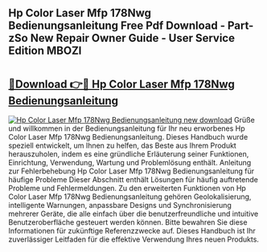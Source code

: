 ## Hp Color Laser Mfp 178Nwg Bedienungsanleitung Free Pdf Download - Part-zSo New Repair Owner Guide - User Service Edition MBOZl

# <h2><a href="http://df5kq7j.blite.top/?on=Hp+Color+Laser+Mfp+178Nwg+Bedienungsanleitung">🔗Download 👉🔴 Hp Color Laser Mfp 178Nwg Bedienungsanleitung</a></h2>

[![Hp Color Laser Mfp 178Nwg Bedienungsanleitung new download](https://i.imgur.com/lujVjoI.png)](http://df5kq7j.blite.top/?on=Hp+Color+Laser+Mfp+178Nwg+Bedienungsanleitung)
Grüße und willkommen in der Bedienungsanleitung für Ihr neu erworbenes Hp Color Laser Mfp 178Nwg Bedienungsanleitung. Dieses Handbuch wurde speziell entwickelt, um Ihnen zu helfen, das Beste aus Ihrem Produkt herauszuholen, indem es eine gründliche Erläuterung seiner Funktionen, Einrichtung, Verwendung, Wartung und Problemlösung enthält. Anleitung zur Fehlerbehebung Hp Color Laser Mfp 178Nwg Bedienungsanleitung für häufige Probleme Dieser Abschnitt enthält Lösungen für häufig auftretende Probleme und Fehlermeldungen. Zu den erweiterten Funktionen von Hp Color Laser Mfp 178Nwg Bedienungsanleitung gehören Geolokalisierung, intelligente Warnungen, anpassbare Designs und Synchronisierung mehrerer Geräte, die alle einfach über die benutzerfreundliche und intuitive Benutzeroberfläche gesteuert werden können. Bitte bewahren Sie diese Informationen für zukünftige Referenzzwecke auf. Dieses Handbuch ist Ihr zuverlässiger Leitfaden für die effektive Verwendung Ihres neuen Produkts.
